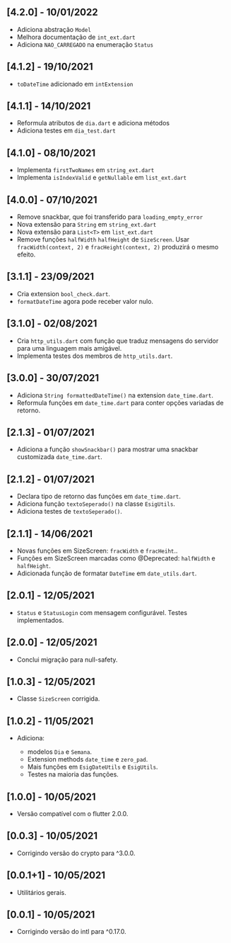 ## [4.2.0] - 10/01/2022

- Adiciona abstração `Model`
- Melhora documentação de `int_ext.dart`
- Adiciona `NAO_CARREGADO` na enumeração `Status`

## [4.1.2] - 19/10/2021

- `toDateTime` adicionado em `intExtension`

## [4.1.1] - 14/10/2021

- Reformula atributos de `dia.dart` e adiciona métodos
- Adiciona testes em `dia_test.dart`

## [4.1.0] - 08/10/2021

- Implementa `firstTwoNames` em `string_ext.dart`
- Implementa `isIndexValid` e `getNullable` em `list_ext.dart`

## [4.0.0] - 07/10/2021

- Remove snackbar, que foi transferido para `loading_empty_error`
- Nova extensão para `String` em `string_ext.dart`
- Nova extensão para `List<T>` em `list_ext.dart`
- Remove funções `halfWidth` `halfHeight` de `SizeScreen`. Usar `fracWidth(context, 2)` e `fracHeight(context, 2)` produzirá o mesmo efeito.

## [3.1.1] - 23/09/2021

- Cria extension `bool_check.dart`.
- `formatDateTime` agora pode receber valor nulo.

## [3.1.0] - 02/08/2021

- Cria `http_utils.dart` com função que traduz mensagens do servidor para uma linguagem mais amigável.
- Implementa testes dos membros de `http_utils.dart`.

## [3.0.0] - 30/07/2021

- Adiciona `String formattedDateTime()` na extension `date_time.dart`.
- Reformula funções em `date_time.dart` para conter opções variadas de retorno.

## [2.1.3] - 01/07/2021

- Adiciona a função `showSnackbar()` para mostrar uma snackbar customizada `date_time.dart`.

## [2.1.2] - 01/07/2021

- Declara tipo de retorno das funções em `date_time.dart`.
- Adiciona função `textoSeperado()` na classe `EsigUtils`.
- Adiciona testes de `textoSeperado()`.

## [2.1.1] - 14/06/2021

- Novas funções em SizeScreen: `fracWidth` e `fracHeiht`..
- Funções em SizeScreen marcadas como @Deprecated: `halfWidth` e `halfHeight`.
- Adicionada função de formatar `DateTime` em `date_utils.dart`.

## [2.0.1] - 12/05/2021

- `Status` e `StatusLogin` com mensagem configurável. Testes implementados.

## [2.0.0] - 12/05/2021

- Conclui migração para null-safety.

## [1.0.3] - 12/05/2021

- Classe `SizeScreen` corrigida.

## [1.0.2] - 11/05/2021

- Adiciona:

  - modelos `Dia` e `Semana`.
  - Extension methods `date_time` e `zero_pad`.
  - Mais funções em `EsigDateUtils` e `EsigUtils`.
  - Testes na maioria das funções.

## [1.0.0] - 10/05/2021

- Versão compatível com o flutter 2.0.0.

## [0.0.3] - 10/05/2021

- Corrigindo versão do crypto para ^3.0.0.

## [0.0.1+1] - 10/05/2021

- Utilitários gerais.

## [0.0.1] - 10/05/2021

- Corrigindo versão do intl para ^0.17.0.
